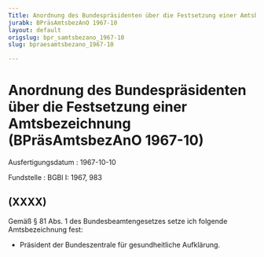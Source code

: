 ```yaml
---
Title: Anordnung des Bundespräsidenten über die Festsetzung einer Amtsbezeichnung
jurabk: BPräsAmtsbezAnO 1967-10
layout: default
origslug: bpr_samtsbezano_1967-10
slug: bpraesamtsbezano_1967-10

---
```


# Anordnung des Bundespräsidenten über die Festsetzung einer Amtsbezeichnung (BPräsAmtsbezAnO 1967-10)

Ausfertigungsdatum
:   1967-10-10

Fundstelle
:   BGBl I: 1967, 983

## (XXXX)

Gemäß § 81 Abs. 1 des Bundesbeamtengesetzes setze ich folgende
Amtsbezeichnung fest:

*   Präsident der Bundeszentrale für gesundheitliche Aufklärung.




